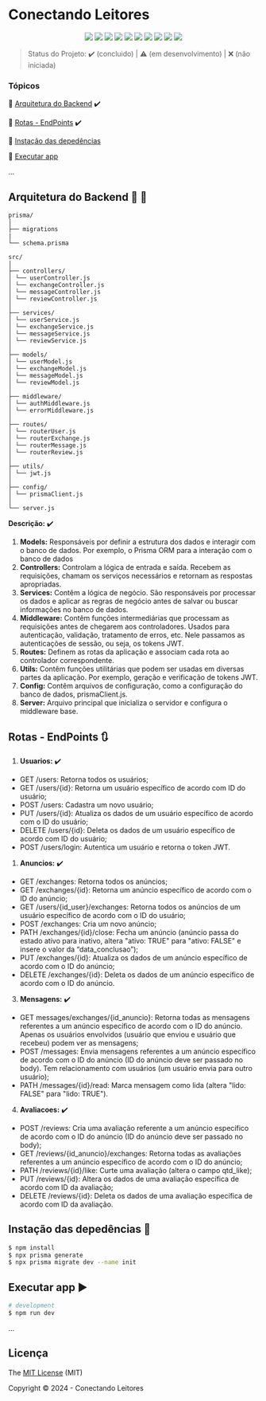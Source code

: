 <h1>Conectando Leitores</h1> 

<p align="center">
  <img src="http://img.shields.io/static/v1?label=javascript&message=ES6&color=f7df1e&style=for-the-badge&logo=javascript"/>
  <img src="http://img.shields.io/static/v1?label=Node&message=20.10.0&color=5fa04e&style=for-the-badge&logo=nodedotjs"/>
  <img src="http://img.shields.io/static/v1?label=Draw.io&message=24.6.4&color=f08705&style=for-the-badge&logo=diagramsdotnet"/>
  <img src="http://img.shields.io/static/v1?label=PostgreSQL&message=16&color=4169e1&style=for-the-badge&logo=postgresql&logoColor=f5f5f5"/>
  <img src="http://img.shields.io/static/v1?label=Prisma&message=5.16.2&color=2d3748&style=for-the-badge&logo=prisma"/>
  <img src="http://img.shields.io/static/v1?label=Insomnia&message=9.3.2&color=4000bf&style=for-the-badge&logo=insomnia"/>
  <img src="http://img.shields.io/static/v1?label=Git&message=2.45.2&color=f05032&style=for-the-badge&logo=git"/>
  <img src="http://img.shields.io/static/v1?label=GitHub&message=2024&color=181717&style=for-the-badge&logo=github"/>
  <img src="http://img.shields.io/static/v1?label=STATUS&message=CONCLUIDO&color=green&style=for-the-badge"/>
  <img src="http://img.shields.io/static/v1?label=License&message=MIT&color=green&style=for-the-badge"/>
</p>

> Status do Projeto: :heavy_check_mark: (concluido) | :warning: (em desenvolvimento) | :x: (não iniciada)

### Tópicos 

:small_blue_diamond: [Arquitetura do Backend](#arquitetura-do-backend-triangular_ruler-straight_ruler) :heavy_check_mark:

:small_blue_diamond: [Rotas - EndPoints](#Rotas---EndPoints-arrows_clockwise) :heavy_check_mark:

:small_blue_diamond: [Instação das depedências](#instação-das-depedências-arrow_down_small) 

:small_blue_diamond: [Executar app](#executar-app-arrow_forward) 

... 

## Arquitetura do Backend :triangular_ruler: :straight_ruler:

```plaintext
prisma/
│
├── migrations
|
└── schema.prisma

src/
│
├── controllers/
│ └── userController.js
│ └── exchangeController.js
│ └── messageController.js
│ └── reviewController.js
│
├── services/
│ └── userService.js
│ └── exchangeService.js
│ └── messageService.js
│ └── reviewService.js
│
├── models/
│ └── userModel.js
│ └── exchangeModel.js
│ └── messageModel.js
│ └── reviewModel.js
│
├── middleware/
│ └── authMiddleware.js
│ └── errorMiddleware.js
│
├── routes/
│ └── routerUser.js
│ └── routerExchange.js
│ └── routerMessage.js
│ └── routerReview.js
│
├── utils/
│ └── jwt.js
│
├── config/
│ └── prismaClient.js
│
└── server.js
```


**Descrição:** :heavy_check_mark:

1. **Models:** Responsáveis por definir a estrutura dos dados e interagir com o banco de dados. Por exemplo,  o Prisma ORM para a interação com o banco de dados
2. **Controllers:** Controlam a lógica de entrada e saída. Recebem as requisições, chamam os serviços necessários e retornam as respostas apropriadas.
3. **Services:** Contêm a lógica de negócio. São responsáveis por processar os dados e aplicar as regras de negócio antes de salvar ou buscar informações no banco de dados.
4. **Middleware:** Contêm funções intermediárias que processam as requisições antes de chegarem aos controladores. Usados para autenticação, validação, tratamento de erros, etc. Nele passamos as autenticações de sessão, ou seja, os tokens JWT.
5. **Routes:** Definem as rotas da aplicação e associam cada rota ao controlador correspondente.
6. **Utils:** Contêm funções utilitárias que podem ser usadas em diversas partes da aplicação. Por exemplo, geração e verificação de tokens JWT.
7. **Config:** Contêm arquivos de configuração, como a configuração do banco de dados, prismaClient.js.
8. **Server:** Arquivo principal que inicializa o servidor e configura o middleware base.



## Rotas - EndPoints :arrows_clockwise:

1. **Usuarios:** :heavy_check_mark:
  -	GET /users: Retorna todos os usuários;
  -	GET /users/{id}: Retorna um usuário específico de acordo com ID do usuário;
  -	POST /users: Cadastra um novo usuário;
  -	PUT /users/{id}: Atualiza os dados de um usuário específico de acordo com o ID do usuário;
  -	DELETE /users/{id}: Deleta os dados de um usuário específico de acordo com ID do usuário;
  - POST /users/login: Autentica um usuário e retorna o token JWT.


1. **Anuncios:** :heavy_check_mark:
  -	GET /exchanges: Retorna todos os anúncios;
  -	GET /exchanges/{id}: Retorna um anúncio específico de acordo com o ID do anúncio;
  -	GET /users/{id_user}/exchanges: Retorna todos os anúncios de um usuário específico de acordo com o ID do usuário; 
  -	POST /exchanges: Cria um novo anúncio;
  -	PATH /exchanges/{id}/close: Fecha um anúncio (anúncio passa do estado ativo para inativo, altera "ativo: TRUE" para "ativo: FALSE" e insere o valor da “data_conclusao”);
  -	PUT /exchanges/{id}: Atualiza os dados de um anúncio específico de acordo com o ID do anúncio;
  -	DELETE /exchanges/{id}: Deleta os dados de um anúncio específico de acordo com o ID do anúncio.



3. **Mensagens:** :heavy_check_mark:
  -	GET messages/exchanges/{id_anuncio}: Retorna todas as mensagens referentes a um anúncio específico  de acordo com o ID do anúncio. Apenas os usuários envolvidos (usuário que enviou e usuário que recebeu) podem ver as mensagens;
  -	POST /messages: Envia mensagens referentes a um anúncio específico de acordo com o ID do anúncio (ID do anúncio deve ser passado no body). Tem relacionamento com usuários (um usuário envia para outro usuário);
  -	PATH /messages/{id}/read: Marca mensagem como lida (altera "lido: FALSE" para "lido: TRUE").


4. **Avaliacoes:** :heavy_check_mark:
  -	POST /reviews: Cria uma avaliação referente a um anúncio específico de acordo com o ID do anúncio (ID do anúncio deve ser passado no body);
  -	GET /reviews/{id_anuncio}/exchanges: Retorna todas as avaliações referentes a um anúncio específico de acordo com o ID do anúncio;
  -	PATH /reviews/{id}/like: Curte uma avaliação (altera o campo qtd_like);
  -	PUT /reviews/{id}: Altera os dados de uma avaliação específica de acordo com ID da avaliação;
  -	DELETE /reviews/{id}: Deleta os dados de uma avaliação específica de acordo com ID da avaliação.


## Instação das depedências :arrow_down_small:

```bash
$ npm install
$ npx prisma generate
$ npx prisma migrate dev --name init

```

## Executar app :arrow_forward:

```bash
# development
$ npm run dev
```
... 

## Licença 

The [MIT License]() (MIT)

Copyright :copyright: 2024 - Conectando Leitores
